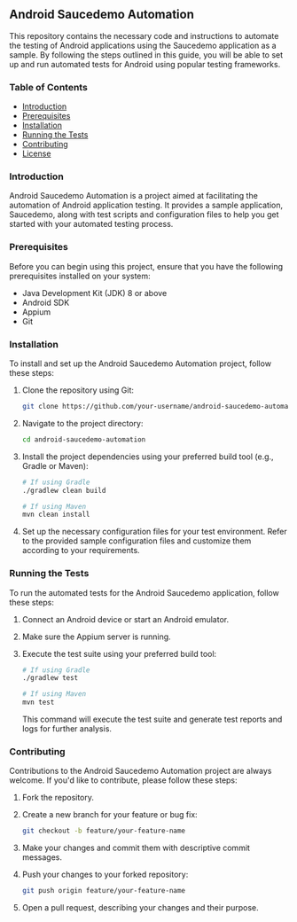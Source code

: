 ## Android Saucedemo Automation

This repository contains the necessary code and instructions to automate the testing of Android applications using the Saucedemo application as a sample. By following the steps outlined in this guide, you will be able to set up and run automated tests for Android using popular testing frameworks.

### Table of Contents

- [Introduction](#introduction)
- [Prerequisites](#prerequisites)
- [Installation](#installation)
- [Running the Tests](#running-the-tests)
- [Contributing](#contributing)
- [License](#license)

### Introduction

Android Saucedemo Automation is a project aimed at facilitating the automation of Android application testing. It provides a sample application, Saucedemo, along with test scripts and configuration files to help you get started with your automated testing process.

### Prerequisites

Before you can begin using this project, ensure that you have the following prerequisites installed on your system:

- Java Development Kit (JDK) 8 or above
- Android SDK
- Appium
- Git

### Installation

To install and set up the Android Saucedemo Automation project, follow these steps:

1. Clone the repository using Git:

   ```bash
   git clone https://github.com/your-username/android-saucedemo-automation.git
   ```

2. Navigate to the project directory:

   ```bash
   cd android-saucedemo-automation
   ```

3. Install the project dependencies using your preferred build tool (e.g., Gradle or Maven):

   ```bash
   # If using Gradle
   ./gradlew clean build
   
   # If using Maven
   mvn clean install
   ```

4. Set up the necessary configuration files for your test environment. Refer to the provided sample configuration files and customize them according to your requirements.

### Running the Tests

To run the automated tests for the Android Saucedemo application, follow these steps:

1. Connect an Android device or start an Android emulator.

2. Make sure the Appium server is running.

3. Execute the test suite using your preferred build tool:

   ```bash
   # If using Gradle
   ./gradlew test
   
   # If using Maven
   mvn test
   ```

   This command will execute the test suite and generate test reports and logs for further analysis.

### Contributing

Contributions to the Android Saucedemo Automation project are always welcome. If you'd like to contribute, please follow these steps:

1. Fork the repository.

2. Create a new branch for your feature or bug fix:

   ```bash
   git checkout -b feature/your-feature-name
   ```

3. Make your changes and commit them with descriptive commit messages.

4. Push your changes to your forked repository:

   ```bash
   git push origin feature/your-feature-name
   ```

5. Open a pull request, describing your changes and their purpose.

